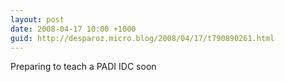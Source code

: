 ```yaml
---
layout: post
date: 2008-04-17 10:00 +1000
guid: http://desparoz.micro.blog/2008/04/17/t790890261.html
---
```

Preparing to teach a PADI IDC soon
